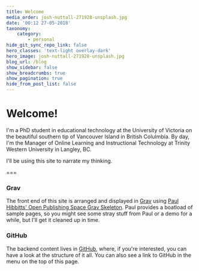 ```yaml
---
title: Welcome
media_order: josh-nuttall-271928-unsplash.jpg
date: '00:12 27-05-2018'
taxonomy:
    category:
        - personal
hide_git_sync_repo_link: false
hero_classes: 'text-light overlay-dark'
hero_image: josh-nuttall-271928-unsplash.jpg
blog_url: /blog
show_sidebar: false
show_breadcrumbs: true
show_pagination: true
hide_from_post_list: false
---
```


# Welcome!

I'm a PhD student in educational technology at the University of Victoria on the beautiful southern tip of Vancouver Island in British Colulmbia. By day, I'm the Manager of Online Learning and Instructional Technology at Trinity Western University in Langley, BC.

I'll be using this site to narrate my thinking.

===

### Grav
The front end of this site is arranged and displayed in [Grav](https://getgrav.org) using [Paul Hibbitts' Open Publishing Space Grav Skeleton](http://demo.hibbittsdesign.org/grav-open-publishing-quark/). Paul provides a boatload of sample pages, so you might see some stray stuff from Paul or a demo for a while, but I'll get it cleaned up in time.

### GitHub
The backend content lives in [GitHub](https://github.com/cmadland/phd), where, if you're interested, you can have a look at the structure of it all. You can also see a link to GitHub in the menu on the top of this page.
